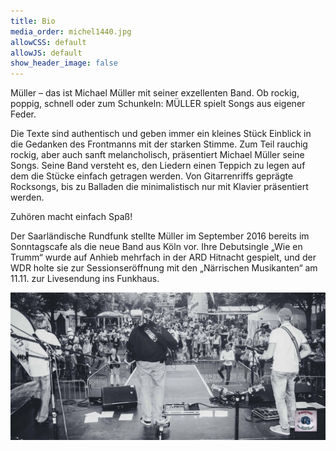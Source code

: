 ```yaml
---
title: Bio
media_order: michel1440.jpg
allowCSS: default
allowJS: default
show_header_image: false
---
```


Müller – das ist Michael Müller mit seiner exzellenten Band.
Ob rockig, poppig, schnell oder zum Schunkeln: MÜLLER spielt Songs aus eigener Feder.

Die Texte sind authentisch und geben immer ein kleines Stück Einblick in die Gedanken des Frontmanns mit der starken Stimme. Zum Teil rauchig rockig, aber auch sanft melancholisch, präsentiert Michael Müller seine Songs.
Seine Band versteht es, den Liedern einen Teppich zu legen auf dem die Stücke einfach getragen werden. Von Gitarrenriffs geprägte Rocksongs, bis zu Balladen die minimalistisch nur mit Klavier präsentiert werden.

Zuhören macht einfach Spaß!

Der Saarländische Rundfunk stellte Müller im September 2016 bereits im Sonntagscafe als die neue Band aus Köln vor.
Ihre Debutsingle „Wie en Trumm“ wurde auf Anhieb mehrfach in der ARD Hitnacht gespielt, und der WDR holte sie zur Sessionseröffnung mit den „Närrischen Musikanten“ am 11.11. zur Livesendung ins Funkhaus.

![Michael Müller](michel1440.jpg?classes=inline-image)